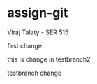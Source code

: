 # assign-git
Viraj Talaty - SER 515

first change

this is change in testbranch2

testbranch change
